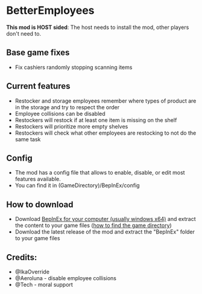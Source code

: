 # BetterEmployees

**This mod is HOST sided**: The host needs to install the mod, other players don't need to.

## Base game fixes
- Fix cashiers randomly stopping scanning items

## Current features
- Restocker and storage employees remember where types of product are in the storage and try to respect the order
- Employee collisions can be disabled
- Restockers will restock if at least one item is missing on the shelf
- Restockers will prioritize more empty shelves
- Restockers will check what other employees are restocking to not do the same task

## Config
- The mod has a config file that allows to enable, disable, or edit most features available.
- You can find it in (GameDirectory)/BepInEx/config

## How to  download
- Download [BepInEx for your computer (usually windows x64)](https://github.com/BepInEx/BepInEx/releases/) and extract the content to your game files ([how to find the game directory](https://www.youtube.com/watch?v=jL8eB21q01s))
- Download the latest release of the mod and extract the "BepInEx" folder to your game files

## Credits:
- @IkaOverride
- @Aeroluna - disable employee collisions
- @Tech - moral support